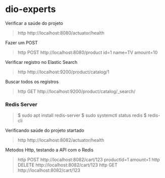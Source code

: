 # dio-experts

Verificar a saúde do projeto
> http http://localhost:8080/actuator/health

Fazer um POST
> http POST http://localhost:8080/product id=1 name=TV amount=10

Verificar registro no Elastic Search
> http  http://localhost:9200/product/catalog/1

Buscar todos os registros
> http GET http://localhost:9200/product/catalog/_search/
 
### Redis Server
> $ sudo apt install redis-server
> $ sudo systemctl status redis
> $ redis-cli

Verificando saúde do projeto startado
> http http://localhost:8082/actuator/health

Metodos Http, testando a API com o Redis
> http POST http://localhost:8082/cart/123 productId=1 amount=1
> http DELETE http://localhost:8082/cart/123 
> http GET http://localhost:8082/cart/123 